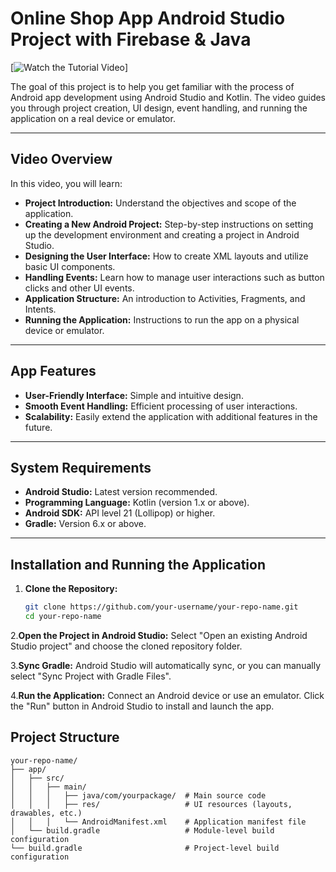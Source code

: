 # Online Shop App Android Studio Project with Firebase & Java 
[![Watch the Tutorial Video](https://img.youtube.com/vi/ogISRbPXoKY/0.jpg)]

The goal of this project is to help you get familiar with the process of Android app development using Android Studio and Kotlin. The video guides you through project creation, UI design, event handling, and running the application on a real device or emulator.

---

## Video Overview

In this video, you will learn:

- **Project Introduction:** Understand the objectives and scope of the application.
- **Creating a New Android Project:** Step-by-step instructions on setting up the development environment and creating a project in Android Studio.
- **Designing the User Interface:** How to create XML layouts and utilize basic UI components.
- **Handling Events:** Learn how to manage user interactions such as button clicks and other UI events.
- **Application Structure:** An introduction to Activities, Fragments, and Intents.
- **Running the Application:** Instructions to run the app on a physical device or emulator.

---

## App Features

- **User-Friendly Interface:** Simple and intuitive design.
- **Smooth Event Handling:** Efficient processing of user interactions.
- **Scalability:** Easily extend the application with additional features in the future.

---

## System Requirements

- **Android Studio:** Latest version recommended.
- **Programming Language:** Kotlin (version 1.x or above).
- **Android SDK:** API level 21 (Lollipop) or higher.
- **Gradle:** Version 6.x or above.

---

## Installation and Running the Application

1. **Clone the Repository:**

   ```bash
   git clone https://github.com/your-username/your-repo-name.git
   cd your-repo-name
   
2.**Open the Project in Android Studio:**
Select "Open an existing Android Studio project" and choose the cloned repository folder.

3.**Sync Gradle:**
Android Studio will automatically sync, or you can manually select "Sync Project with Gradle Files".

4.**Run the Application:**
Connect an Android device or use an emulator.
Click the "Run" button in Android Studio to install and launch the app.


## Project Structure
    your-repo-name/
    ├── app/
    │   ├── src/
    │   │   ├── main/
    │   │   │   ├── java/com/yourpackage/  # Main source code
    │   │   │   ├── res/                   # UI resources (layouts, drawables, etc.)
    │   │   │   └── AndroidManifest.xml    # Application manifest file
    │   └── build.gradle                   # Module-level build configuration
    └── build.gradle                       # Project-level build configuration

